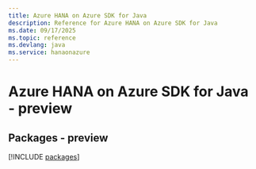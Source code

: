 ```yaml
---
title: Azure HANA on Azure SDK for Java
description: Reference for Azure HANA on Azure SDK for Java
ms.date: 09/17/2025
ms.topic: reference
ms.devlang: java
ms.service: hanaonazure
---
```

# Azure HANA on Azure SDK for Java - preview
## Packages - preview
[!INCLUDE [packages](hana-on-azure-index.md)]